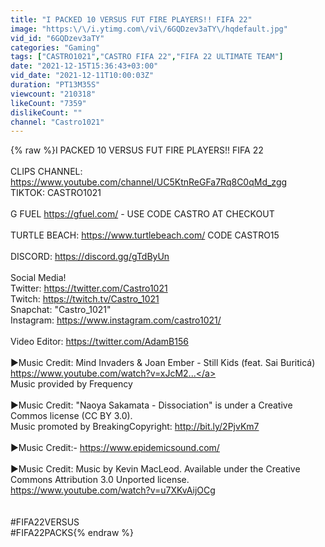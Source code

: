 ```yaml
---
title: "I PACKED 10 VERSUS FUT FIRE PLAYERS!! FIFA 22"
image: "https:\/\/i.ytimg.com\/vi\/6GQDzev3aTY\/hqdefault.jpg"
vid_id: "6GQDzev3aTY"
categories: "Gaming"
tags: ["CASTRO1021","CASTRO FIFA 22","FIFA 22 ULTIMATE TEAM"]
date: "2021-12-15T15:36:43+03:00"
vid_date: "2021-12-11T10:00:03Z"
duration: "PT13M35S"
viewcount: "210318"
likeCount: "7359"
dislikeCount: ""
channel: "Castro1021"
---
```

{% raw %}I PACKED 10 VERSUS FUT FIRE PLAYERS!! FIFA 22<br /><br />CLIPS CHANNEL: <a rel="nofollow" target="blank" href="https://www.youtube.com/channel/UC5KtnReGFa7Rq8C0qMd_zgg">https://www.youtube.com/channel/UC5KtnReGFa7Rq8C0qMd_zgg</a><br />TIKTOK: CASTRO1021<br /><br />G FUEL <a rel="nofollow" target="blank" href="https://gfuel.com/">https://gfuel.com/</a> - USE CODE CASTRO AT CHECKOUT<br /><br />TURTLE BEACH:  <a rel="nofollow" target="blank" href="https://www.turtlebeach.com/">https://www.turtlebeach.com/</a> CODE CASTRO15<br /><br />DISCORD: <a rel="nofollow" target="blank" href="https://discord.gg/gTdByUn">https://discord.gg/gTdByUn</a><br /><br />Social Media! <br />Twitter: <a rel="nofollow" target="blank" href="https://twitter.com/Castro1021">https://twitter.com/Castro1021</a><br />Twitch: <a rel="nofollow" target="blank" href="https://twitch.tv/Castro_1021">https://twitch.tv/Castro_1021</a><br />Snapchat: &quot;Castro_1021&quot;<br />Instagram: <a rel="nofollow" target="blank" href="https://www.instagram.com/castro1021/">https://www.instagram.com/castro1021/</a><br /><br />Video Editor: <a rel="nofollow" target="blank" href="https://twitter.com/AdamB156">https://twitter.com/AdamB156</a><br /><br />►Music Credit:  Mind Invaders &amp; Joan Ember - Still Kids (feat. Sai Buriticá)<br /><a rel="nofollow" target="blank" href="https://www.youtube.com/watch?v=xJcM2...">https://www.youtube.com/watch?v=xJcM2...</a><br />Music provided by Frequency <br /><br />►Music Credit: &quot;Naoya Sakamata - Dissociation&quot; is under a Creative Commos license (CC BY 3.0).<br />Music promoted by BreakingCopyright: <a rel="nofollow" target="blank" href="http://bit.ly/2PjvKm7">http://bit.ly/2PjvKm7</a><br /><br />►Music Credit:- <a rel="nofollow" target="blank" href="https://www.epidemicsound.com/">https://www.epidemicsound.com/</a><br /><br />►Music Credit: Music by Kevin MacLeod. Available under the Creative Commons Attribution 3.0 Unported license.<br /><a rel="nofollow" target="blank" href="https://www.youtube.com/watch?v=u7XKvAijOCg">https://www.youtube.com/watch?v=u7XKvAijOCg</a><br /><br /><br />#FIFA22VERSUS<br />#FIFA22PACKS{% endraw %}
